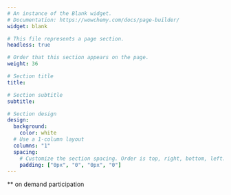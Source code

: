 ```yaml
---
# An instance of the Blank widget.
# Documentation: https://wowchemy.com/docs/page-builder/
widget: blank

# This file represents a page section.
headless: true

# Order that this section appears on the page.
weight: 36

# Section title
title: 

# Section subtitle
subtitle: 

# Section design
design:
  background:
    color: white
  # Use a 1-column layout
  columns: "1"
  spacing:
    # Customize the section spacing. Order is top, right, bottom, left.
    padding: ["0px", "0", "0px", "0"]
---
```


** on demand participation
